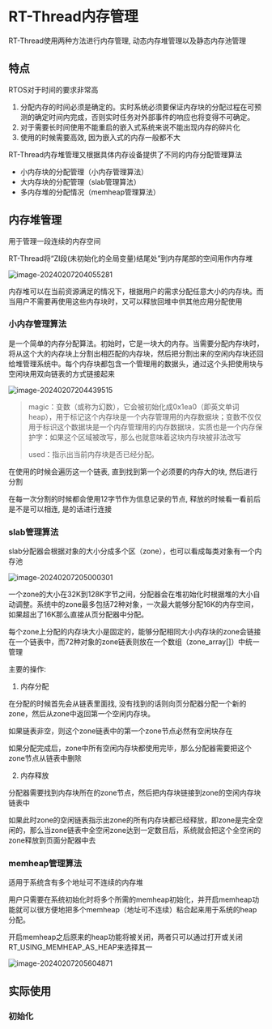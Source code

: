 # RT-Thread内存管理

RT-Thread使用两种方法进行内存管理, 动态内存堆管理以及静态内存池管理

## 特点

RTOS对于时间的要求非常高

1. 分配内存的时间必须是确定的。实时系统必须要保证内存块的分配过程在可预测的确定时间内完成，否则实时任务对外部事件的响应也将变得不可确定。
2. 对于需要长时间使用不能重启的嵌入式系统来说不能出现内存的碎片化
3. 使用的时候需要高效, 因为嵌入式的内存一般都不大

RT-Thread内存堆管理又根据具体内存设备提供了不同的内存分配管理算法

+ 小内存块的分配管理（小内存管理算法）
+ 大内存块的分配管理（slab管理算法）
+ 多内存堆的分配情况（memheap管理算法）



## 内存堆管理

用于管理一段连续的内存空间

RT-Thread将“ZI段(未初始化的全局变量)结尾处”到内存尾部的空间用作内存堆

![image-20240207204055281](https://picture-01-1316374204.cos.ap-beijing.myqcloud.com/image/202402072040478.png)

内存堆可以在当前资源满足的情况下，根据用户的需求分配任意大小的内存块。而当用户不需要再使用这些内存块时，又可以释放回堆中供其他应用分配使用

### 小内存管理算法

是一个简单的内存分配算法。初始时，它是一块大的内存。当需要分配内存块时，将从这个大的内存块上分割出相匹配的内存块，然后把分割出来的空闲内存块还回给堆管理系统中。每个内存块都包含一个管理用的数据头，通过这个头把使用块与空闲块用双向链表的方式链接起来

![image-20240207204439515](https://picture-01-1316374204.cos.ap-beijing.myqcloud.com/image/202402072044709.png)

> magic：变数（或称为幻数），它会被初始化成0x1ea0（即英文单词heap），用于标记这个内存块是一个内存管理用的内存数据块；变数不仅仅用于标识这个数据块是一个内存管理用的内存数据块，实质也是一个内存保护字：如果这个区域被改写，那么也就意味着这块内存块被非法改写
>
> used：指示出当前内存块是否已经分配。

在使用的时候会遍历这一个链表, 直到找到第一个必须要的内存大的块, 然后进行分割

在每一次分割的时候都会使用12字节作为信息记录的节点, 释放的时候看一看前后是不是可以相连, 是的话进行连接

### slab管理算法

slab分配器会根据对象的大小分成多个区（zone），也可以看成每类对象有一个内存池

![image-20240207205000301](https://picture-01-1316374204.cos.ap-beijing.myqcloud.com/image/202402072050346.png)

一个zone的大小在32K到128K字节之间，分配器会在堆初始化时根据堆的大小自动调整。系统中的zone最多包括72种对象，一次最大能够分配16K的内存空间，如果超出了16K那么直接从页分配器中分配。

每个zone上分配的内存块大小是固定的，能够分配相同大小内存块的zone会链接在一个链表中，而72种对象的zone链表则放在一个数组（zone_array[]）中统一管理

主要的操作: 

1. 内存分配

在分配的时候首先会从链表里面找, 没有找到的话则向页分配器分配一个新的zone，然后从zone中返回第一个空闲内存块。

如果链表非空，则这个zone链表中的第一个zone节点必然有空闲块存在

如果分配完成后，zone中所有空闲内存块都使用完毕，那么分配器需要把这个zone节点从链表中删除

2. 内存释放

分配器需要找到内存块所在的zone节点，然后把内存块链接到zone的空闲内存块链表中

如果此时zone的空闲链表指示出zone的所有内存块都已经释放，即zone是完全空闲的，那么当zone链表中全空闲zone达到一定数目后，系统就会把这个全空闲的zone释放到页面分配器中去

### memheap管理算法

适用于系统含有多个地址可不连续的内存堆

用户只需要在系统初始化时将多个所需的memheap初始化，并开启memheap功能就可以很方便地把多个memheap（地址可不连续）粘合起来用于系统的heap分配。

开启memheap之后原来的heap功能将被关闭，两者只可以通过打开或关闭RT_USING_MEMHEAP_AS_HEAP来选择其一

![image-20240207205604871](https://picture-01-1316374204.cos.ap-beijing.myqcloud.com/image/202402072056922.png)

## 实际使用

### 初始化

```c
```







